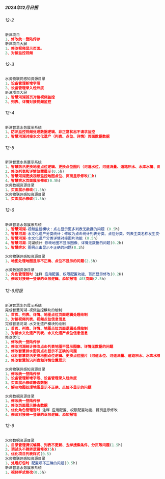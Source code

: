 <!--
 * @Description: 
 * @Version: 2.0
 * @Autor: GXY
 * @Date: 2024-11-01 11:37:26
 * @LastEditors: GXY
 * @LastEditTime: 2024-12-09 17:46:10
-->
##### 2024年12月日报

###### 12-2
```js
新津项目
1、修改统一登陆传参
新津项目大屏
1、修改视频显示页面。
2、对接监控视频

```
###### 12-3
```js
水务物联网感知资源目录
1、设备管理新增字段
2、设备管理录入经纬度
新津项目大屏
1、智慧河湖首页对接视频监控
2、列表、详情对接视频监控

```
###### 12-4
```js
新津智慧水务展示系统
1、防汛监控视频处理数据逻辑、非正常状态不请求监控
2、智慧河湖对接水文化遗产（列表、点位、详情）页面数据数据

```

###### 12-5
```js
新津智慧水务展示系统
1、智慧防汛更换地图点位逻辑、更换点位图片（河道水位、河道流量、道路积水、水库水情、雨量分布）图标 (3h)
2、修改列表和详情位置展示(0.5h)
3、智慧河湖更换视频监控地图点位、页面显示修改(1h)
4、智慧排水页面展示修改(0.5h)
水务数据资源目录
1、页面展示修改(1.5h)
水务物联网感知资源目录
1、页面展示修改(1.5h)

```
###### 12-6
```js
新津智慧水务展示系统
1、智慧河湖-视频监控模块：点击显示更多列表无数据的问题 (0.5h)
2、智慧河湖-水文化遗产分类统计：修改为点击统计列表分类、点位分类、列表主类名称发生变化列表和点位同步更新变化 (1.5h)
3、智慧河湖-水文化遗产分类详情对接图片功能 (0.5h)
4、智慧河湖-河湖统计 修改地图不显示图像、详情无数据的问题(0.2h)
5、智慧排水 图例点击显示不正确的问题(0.1h)

水务物联网感知资源目录
1、地图处理地图显示不正确、点位不显示的问题(2.5h)

水务数据资源目录
1、角色管理暂时 注释 应用配置、权限配置功能、首页显示修改(0.2H)
2、修改对接统一登录的业务逻辑、添加报错 403页面(2.5h)
```

###### 12-6周报
```js
新津智慧水务展示系统
完成智慧河湖-视频监控模块的绘制
1、首页、列表、详情、地图点位页面逻辑处理绘制
2、对接视频列表、视频点位信息信息
完成智慧河湖-水文化遗产模块的绘制
1、首页、列表、详情、地图点位页面逻辑处理绘制
2、对接水文化遗产列表、水文化遗产点位信息信息
修改优化
1、修改统一登陆传参
2、修改河湖统计修改点击列表地图不显示图像、详情无数据的问题
3、修改智慧排水图例点击显示不正确的问题
4、优化智慧防汛更换地图点位逻辑、更换点位图片（河道水位、河道流量、道路积水、水库水情、雨量分布）图标
2、修改智慧防汛列表和详情位置展示

水务物联网感知资源目录
1、修改统一登陆传参
2、设备管理新增字段、设备管理录入经纬度
3、页面展示修改静态数据
4、解决地图处理地图显示不正确、点位不显示的问题

水务数据资源目录
1、修改统一登陆传参
2、修改页面展示静态数据
3、优化角色管理暂时 注释 应用配置、权限配置功能、首页显示修改
4、修改对接统一登录的业务逻辑、添加报错
```

###### 12-9
```js
水务数据资源目录
1、目录管理调试编辑、列表不更新、去掉搜索条件、分页等问题(1.5h)
2、调试头不跳转逻辑修改(5h)
3、优化项目列表样式(0.5)
水务物联网感知资源目录
1、处理打包时 配置项不正确的问题(0.5h)
新津智慧水务展示系统
1、视频样式修改(0.5h)
```